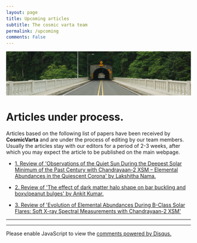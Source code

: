 ```yaml
---
layout: page
title: Upcoming articles
subtitle: The cosmic varta team
permalink: /upcoming
comments: False
---
```


<img src="assets/images/upcoming.jpg">

# Articles under process.

Articles based on the following list of papers have been received by **CosmicVarta**  and are under the process of editing by our team members. Usually the articles stay with our editors for a period of 2-3 weeks, after which you may expect the article to be published on the main webpage.


- [ 1. Review of 'Observations of the Quiet Sun During the Deepest Solar Minimum of the Past Century with Chandrayaan-2 XSM – Elemental Abundances in the Quiescent Corona' by Lakshitha Nama.](https://iopscience.iop.org/article/10.3847/2041-8213/abf35d)


 - [2. Review of 'The effect of dark matter halo shape on bar buckling and boxy/peanut bulges' by Ankit Kumar.](https://academic.oup.com/mnras/advance-article-abstract/doi/10.1093/mnras/stab3019/6406514?redirectedFrom=fulltext)

 - [3. Review of 'Evolution of Elemental Abundances During B-Class Solar Flares: Soft X-ray Spectral Measurements with Chandrayaan-2 XSM' ](https://iopscience.iop.org/article/10.3847/1538-4357/ac14c1/meta)


---
---

<div id="disqus_thread"></div>
<script>
    /**
    *  RECOMMENDED CONFIGURATION VARIABLES: EDIT AND UNCOMMENT THE SECTION BELOW TO INSERT DYNAMIC VALUES FROM YOUR PLATFORM OR CMS.
    *  LEARN WHY DEFINING THESE VARIABLES IS IMPORTANT: https://disqus.com/admin/universalcode/#configuration-variables    */
    /*
    var disqus_config = function () {
    this.page.url = PAGE_URL;  // Replace PAGE_URL with your page's canonical URL variable
    this.page.identifier = PAGE_IDENTIFIER; // Replace PAGE_IDENTIFIER with your page's unique identifier variable
    };
    */
    (function() { // DON'T EDIT BELOW THIS LINE
    var d = document, s = d.createElement('script');
    s.src = 'https://cosmicvarta-in.disqus.com/embed.js';
    s.setAttribute('data-timestamp', +new Date());
    (d.head || d.body).appendChild(s);
    })();
</script>
<noscript>Please enable JavaScript to view the <a href="https://disqus.com/?ref_noscript">comments powered by Disqus.</a></noscript>
